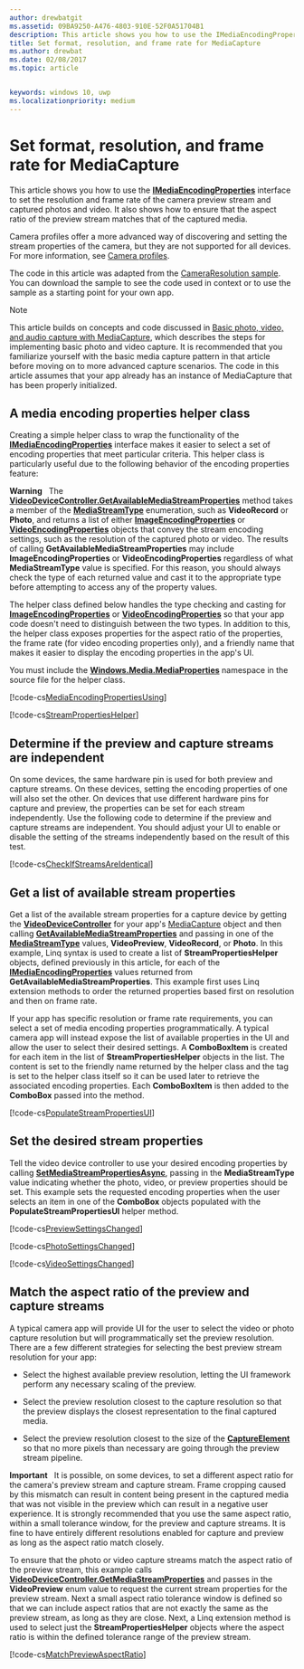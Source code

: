 ```yaml
---
author: drewbatgit
ms.assetid: 09BA9250-A476-4803-910E-52F0A51704B1
description: This article shows you how to use the IMediaEncodingProperties interface to set the resolution and frame rate of the camera preview stream and captured photos and video.
title: Set format, resolution, and frame rate for MediaCapture
ms.author: drewbat
ms.date: 02/08/2017
ms.topic: article


keywords: windows 10, uwp
ms.localizationpriority: medium
---
```


# Set format, resolution, and frame rate for MediaCapture



This article shows you how to use the [**IMediaEncodingProperties**](https://msdn.microsoft.com/library/windows/apps/hh701011) interface to set the resolution and frame rate of the camera preview stream and captured photos and video. It also shows how to ensure that the aspect ratio of the preview stream matches that of the captured media.

Camera profiles offer a more advanced way of discovering and setting the stream properties of the camera, but they are not supported for all devices. For more information, see [Camera profiles](camera-profiles.md).

The code in this article was adapted from the [CameraResolution sample](http://go.microsoft.com/fwlink/p/?LinkId=624252&clcid=0x409). You can download the sample to see the code used in context or to use the sample as a starting point for your own app.

> [!NOTE] 
> This article builds on concepts and code discussed in [Basic photo, video, and audio capture with MediaCapture](basic-photo-video-and-audio-capture-with-MediaCapture.md), which describes the steps for implementing basic photo and video capture. It is recommended that you familiarize yourself with the basic media capture pattern in that article before moving on to more advanced capture scenarios. The code in this article assumes that your app already has an instance of MediaCapture that has been properly initialized.

## A media encoding properties helper class

Creating a simple helper class to wrap the functionality of the [**IMediaEncodingProperties**](https://msdn.microsoft.com/library/windows/apps/hh701011) interface makes it easier to select a set of encoding properties that meet particular criteria. This helper class is particularly useful due to the following behavior of the encoding properties feature:

**Warning**  
The [**VideoDeviceController.GetAvailableMediaStreamProperties**](https://msdn.microsoft.com/library/windows/apps/br211994) method takes a member of the [**MediaStreamType**](https://msdn.microsoft.com/library/windows/apps/br226640) enumeration, such as **VideoRecord** or **Photo**, and returns a list of either [**ImageEncodingProperties**](https://msdn.microsoft.com/library/windows/apps/hh700993) or [**VideoEncodingProperties**](https://msdn.microsoft.com/library/windows/apps/hh701217) objects that convey the stream encoding settings, such as the resolution of the captured photo or video. The results of calling **GetAvailableMediaStreamProperties** may include **ImageEncodingProperties** or **VideoEncodingProperties** regardless of what **MediaStreamType** value is specified. For this reason, you should always check the type of each returned value and cast it to the appropriate type before attempting to access any of the property values.

The helper class defined below handles the type checking and casting for [**ImageEncodingProperties**](https://msdn.microsoft.com/library/windows/apps/hh700993) or [**VideoEncodingProperties**](https://msdn.microsoft.com/library/windows/apps/hh701217) so that your app code doesn't need to distinguish between the two types. In addition to this, the helper class exposes properties for the aspect ratio of the properties, the frame rate (for video encoding properties only), and a friendly name that makes it easier to display the encoding properties in the app's UI.

You must include the [**Windows.Media.MediaProperties**](https://msdn.microsoft.com/library/windows/apps/hh701296) namespace in the source file for the helper class.

[!code-cs[MediaEncodingPropertiesUsing](./code/BasicMediaCaptureWin10/cs/MainPage.xaml.cs#SnippetMediaEncodingPropertiesUsing)]

[!code-cs[StreamPropertiesHelper](./code/BasicMediaCaptureWin10/cs/StreamPropertiesHelper.cs#SnippetStreamPropertiesHelper)]

## Determine if the preview and capture streams are independent

On some devices, the same hardware pin is used for both preview and capture streams. On these devices, setting the encoding properties of one will also set the other. On devices that use different hardware pins for capture and preview, the properties can be set for each stream independently. Use the following code to determine if the preview and capture streams are independent. You should adjust your UI to enable or disable the setting of the streams independently based on the result of this test.

[!code-cs[CheckIfStreamsAreIdentical](./code/BasicMediaCaptureWin10/cs/MainPage.xaml.cs#SnippetCheckIfStreamsAreIdentical)]

## Get a list of available stream properties

Get a list of the available stream properties for a capture device by getting the [**VideoDeviceController**](https://msdn.microsoft.com/library/windows/apps/br226825) for your app's [MediaCapture](capture-photos-and-video-with-mediacapture.md) object and then calling [**GetAvailableMediaStreamProperties**](https://msdn.microsoft.com/library/windows/apps/br211994) and passing in one of the [**MediaStreamType**](https://msdn.microsoft.com/library/windows/apps/br226640) values, **VideoPreview**, **VideoRecord**, or **Photo**. In this example, Linq syntax is used to create a list of **StreamPropertiesHelper** objects, defined previously in this article, for each of the [**IMediaEncodingProperties**](https://msdn.microsoft.com/library/windows/apps/hh701011) values returned from **GetAvailableMediaStreamProperties**. This example first uses Linq extension methods to order the returned properties based first on resolution and then on frame rate.

If your app has specific resolution or frame rate requirements, you can select a set of media encoding properties programmatically. A typical camera app will instead expose the list of available properties in the UI and allow the user to select their desired settings. A **ComboBoxItem** is created for each item in the list of **StreamPropertiesHelper** objects in the list. The content is set to the friendly name returned by the helper class and the tag is set to the helper class itself so it can be used later to retrieve the associated encoding properties. Each **ComboBoxItem** is then added to the **ComboBox** passed into the method.

[!code-cs[PopulateStreamPropertiesUI](./code/BasicMediaCaptureWin10/cs/MainPage.xaml.cs#SnippetPopulateStreamPropertiesUI)]

## Set the desired stream properties

Tell the video device controller to use your desired encoding properties by calling [**SetMediaStreamPropertiesAsync**](https://msdn.microsoft.com/library/windows/apps/hh700895), passing in the **MediaStreamType** value indicating whether the photo, video, or preview properties should be set. This example sets the requested encoding properties when the user selects an item in one of the **ComboBox** objects populated with the **PopulateStreamPropertiesUI** helper method.

[!code-cs[PreviewSettingsChanged](./code/BasicMediaCaptureWin10/cs/MainPage.xaml.cs#SnippetPreviewSettingsChanged)]

[!code-cs[PhotoSettingsChanged](./code/BasicMediaCaptureWin10/cs/MainPage.xaml.cs#SnippetPhotoSettingsChanged)]

[!code-cs[VideoSettingsChanged](./code/BasicMediaCaptureWin10/cs/MainPage.xaml.cs#SnippetVideoSettingsChanged)]

## Match the aspect ratio of the preview and capture streams

A typical camera app will provide UI for the user to select the video or photo capture resolution but will programmatically set the preview resolution. There are a few different strategies for selecting the best preview stream resolution for your app:

-   Select the highest available preview resolution, letting the UI framework perform any necessary scaling of the preview.

-   Select the preview resolution closest to the capture resolution so that the preview displays the closest representation to the final captured media.

-   Select the preview resolution closest to the size of the [**CaptureElement**](https://msdn.microsoft.com/library/windows/apps/br209278) so that no more pixels than necessary are going through the preview stream pipeline.

**Important**  
It is possible, on some devices, to set a different aspect ratio for the camera's preview stream and capture stream. Frame cropping caused by this mismatch can result in content being present in the captured media that was not visible in the preview which can result in a negative user experience. It is strongly recommended that you use the same aspect ratio, within a small tolerance window, for the preview and capture streams. It is fine to have entirely different resolutions enabled for capture and preview as long as the aspect ratio match closely.


To ensure that the photo or video capture streams match the aspect ratio of the preview stream, this example calls [**VideoDeviceController.GetMediaStreamProperties**](https://msdn.microsoft.com/library/windows/apps/br211995) and passes in the **VideoPreview** enum value to request the current stream properties for the preview stream. Next a small aspect ratio tolerance window is defined so that we can include aspect ratios that are not exactly the same as the preview stream, as long as they are close. Next, a Linq extension method is used to select just the **StreamPropertiesHelper** objects where the aspect ratio is within the defined tolerance range of the preview stream.

[!code-cs[MatchPreviewAspectRatio](./code/BasicMediaCaptureWin10/cs/MainPage.xaml.cs#SnippetMatchPreviewAspectRatio)]

 

 




